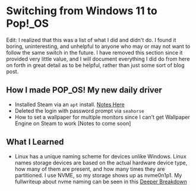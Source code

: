 # Switching from Windows 11 to Pop!_OS

Edit: I realized that this was a list of what I did and didn't do. I found it boring, uninteresting, and unhelpful to anyone who may or may not want to follow the same switch in the future. I have removed this section since it provided very little value, and I will document everything I did do from here on forth in great detail as to be helpful, rather than just some sort of blog post.

## How I made POP_OS! My new daily driver
- Installed Steam via an `apt` install. [Notes Here](/notes/expanded/Steam_Install_Explained.md)
- Deleted the login with password prompt via `seahorse`
- How to set a wallpaper for multiple monitors since I can't get Wallpaper Engine on Steam to work [Notes to come soon]

## What I Learned
- Linux has a unique naming scheme for devices unlike Windows. Linux names storage devices are based on the actual hardware device type, how many of them are present, and how many times they are partitioned. I use NVME, so my storage shows up as nvme0n1p1. My fullwriteup about nvme naming can be seen in this [Deeper Breakdown](/notes/expanded/NVME_naming_explained_linux.md)
